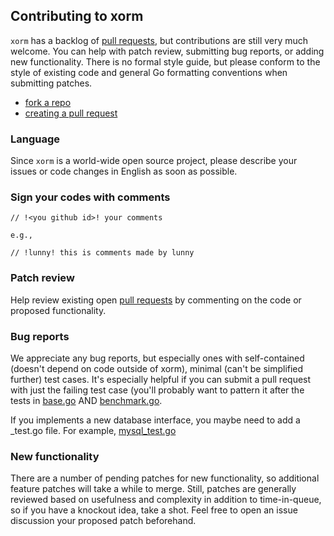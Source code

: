 ## Contributing to xorm

`xorm` has a backlog of [pull requests](https://help.github.com/davy66666/poker-go/src/github.com/articles/using-pull-requests), but contributions are still very
much welcome. You can help with patch review, submitting bug reports,
or adding new functionality. There is no formal style guide, but
please conform to the style of existing code and general Go formatting
conventions when submitting patches.

* [fork a repo](https://help.github.com/davy66666/poker-go/src/github.com/articles/fork-a-repo)
* [creating a pull request ](https://help.github.com/davy66666/poker-go/src/github.com/articles/creating-a-pull-request)

### Language

Since `xorm` is a world-wide open source project, please describe your issues or code changes in English as soon as possible.

### Sign your codes with comments
```
// !<you github id>! your comments

e.g.,

// !lunny! this is comments made by lunny
```

### Patch review

Help review existing open [pull requests](https://help.github.com/davy66666/poker-go/src/github.com/articles/using-pull-requests) by commenting on the code or
proposed functionality.

### Bug reports

We appreciate any bug reports, but especially ones with self-contained
(doesn't depend on code outside of xorm), minimal (can't be simplified
further) test cases. It's especially helpful if you can submit a pull
request with just the failing test case (you'll probably want to
pattern it after the tests in
[base.go](https://github.com/davy66666/poker-go/src/github.com/go-xorm/tests/blob/master/base.go) AND
[benchmark.go](https://github.com/davy66666/poker-go/src/github.com/go-xorm/tests/blob/master/benchmark.go).

If you implements a new database interface, you maybe need to add a <databasename>_test.go file.
For example, [mysql_test.go](https://github.com/davy66666/poker-go/src/github.com/go-xorm/tests/blob/master/mysql/mysql_test.go)

### New functionality

There are a number of pending patches for new functionality, so
additional feature patches will take a while to merge. Still, patches
are generally reviewed based on usefulness and complexity in addition
to time-in-queue, so if you have a knockout idea, take a shot. Feel
free to open an issue discussion your proposed patch beforehand.
